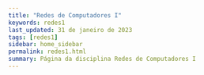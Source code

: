 ```yaml
---
title: "Redes de Computadores I"
keywords: redes1
last_updated: 31 de janeiro de 2023 
tags: [redes1]
sidebar: home_sidebar
permalink: redes1.html
summary: Página da disciplina Redes de Computadores I
---
```


